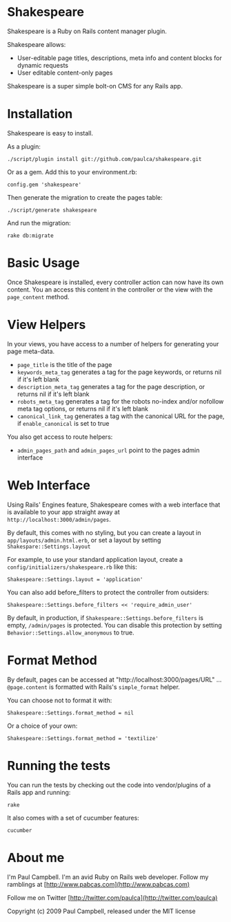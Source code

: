 Shakespeare
===========

Shakespeare is a Ruby on Rails content manager plugin.

Shakespeare allows:

- User-editable page titles, descriptions, meta info and content blocks for dynamic requests
- User editable content-only pages

Shakespeare is a super simple bolt-on CMS for any Rails app.

Installation
============

Shakespeare is easy to install.

As a plugin:

    ./script/plugin install git://github.com/paulca/shakespeare.git

Or as a gem. Add this to your environment.rb:

    config.gem 'shakespeare'

Then generate the migration to create the pages table:

    ./script/generate shakespeare

And run the migration:

    rake db:migrate

Basic Usage
===========

Once Shakespeare is installed, every controller action can now have its own content. You an access this content in the controller or the view with the `page_content` method.

View Helpers
============

In your views, you have access to a number of helpers for generating your page meta-data.

- `page_title` is the title of the page
- `keywords_meta_tag` generates a <meta> tag for the page keywords, or returns nil if it's left blank
- `description_meta_tag` generates a <meta> tag for the page description, or returns nil if it's left blank
- `robots_meta_tag` generates a <meta> tag for the robots no-index and/or nofollow meta tag options, or returns nil if it's left blank
- `canonical_link_tag` generates a <link> tag with the canonical URL for the page, if `enable_canonical` is set to true

You also get access to route helpers:

- `admin_pages_path` and `admin_pages_url` point to the pages admin interface

Web Interface
=============

Using Rails' Engines feature, Shakespeare comes with a web interface that is available to your app straight away at `http://localhost:3000/admin/pages`.

By default, this comes with no styling, but you can create a layout in `app/layouts/admin.html.erb`, or set a layout by setting `Shakespare::Settings.layout`

For example, to use your standard application layout, create a `config/initializers/shakespeare.rb` like this:

    Shakespeare::Settings.layout = 'application'

You can also add before_filters to protect the controller from outsiders:

    Shakespeare::Settings.before_filters << 'require_admin_user'
    
By default, in production, if `Shakespeare::Settings.before_filters` is empty, `/admin/pages` is protected. You can disable this protection by setting `Behavior::Settings.allow_anonymous` to true.

Format Method
=============

By default, pages can be accessed at "http://localhost:3000/pages/URL" ... `@page.content` is formatted with Rails's `simple_format` helper.

You can choose not to format it with:

    Shakespeare::Settings.format_method = nil
    
Or a choice of your own:

    Shakespeare::Settings.format_method = 'textilize'

Running the tests
=================

You can run the tests by checking out the code into vendor/plugins of a Rails app and running:

    rake

It also comes with a set of cucumber features:

    cucumber

About me
========

I'm Paul Campbell. I'm an avid Ruby on Rails web developer. Follow my ramblings at [http://www.pabcas.com](http://www.pabcas.com)

Follow me on Twitter [http://twitter.com/paulca](http://twitter.com/paulca)

Copyright (c) 2009 Paul Campbell, released under the MIT license